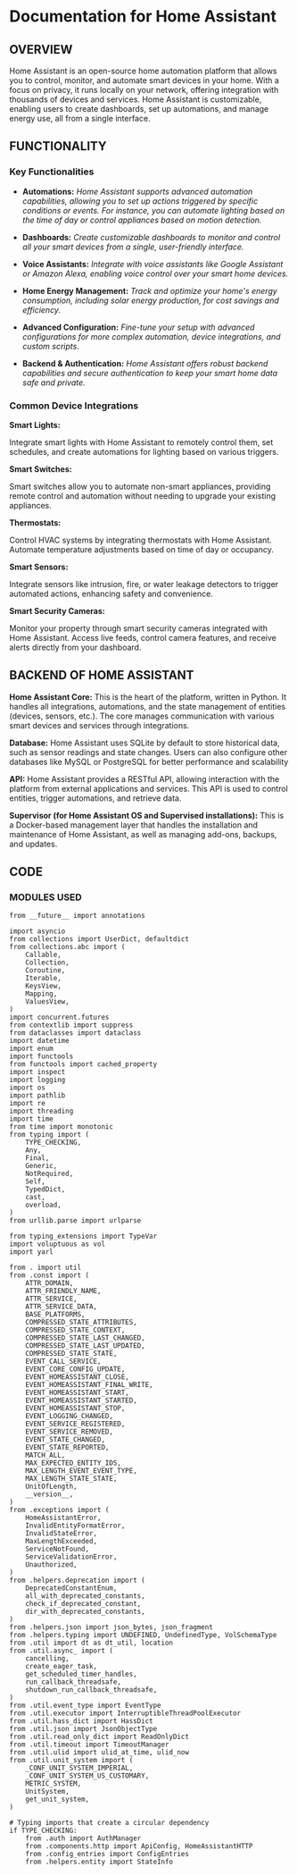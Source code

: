 # Documentation for Home Assistant

## OVERVIEW

Home Assistant is an open-source home automation platform that allows you to control, monitor, and automate smart devices in your home. With a focus on privacy, it runs locally on your network, offering integration with thousands of devices and services. Home Assistant is customizable, enabling users to create dashboards, set up automations, and manage energy use, all from a single interface.

## FUNCTIONALITY

### Key Functionalities



- **Automations:** 
     *Home Assistant supports advanced automation capabilities, allowing you to set up actions triggered by specific conditions or events. For instance, you can 
    automate lighting based on the time of day or control appliances based on motion detection.*

- **Dashboards:**
 *Create customizable dashboards to monitor and control all your smart devices from a single, user-friendly interface.*

- **Voice Assistants:**
 *Integrate with voice assistants like Google Assistant or Amazon Alexa, enabling voice control over your smart home devices.*

- **Home Energy Management:**
 *Track and optimize your home's energy consumption, including solar energy production, for cost savings and efficiency.*

- **Advanced Configuration:**
 *Fine-tune your setup with advanced configurations for more complex automation, device integrations, and custom scripts.*

- **Backend & Authentication:**
 *Home Assistant offers robust backend capabilities and secure authentication to keep your smart home data safe and private.*


### Common Device Integrations

**Smart Lights:**

Integrate smart lights with Home Assistant to remotely control them, set schedules, and create automations for lighting based on various triggers.

**Smart Switches:**

Smart switches allow you to automate non-smart appliances, providing remote control and automation without needing to upgrade your existing appliances.

**Thermostats:**

Control HVAC systems by integrating thermostats with Home Assistant. Automate temperature adjustments based on time of day or occupancy.

**Smart Sensors:**

Integrate sensors like intrusion, fire, or water leakage detectors to trigger automated actions, enhancing safety and convenience.

**Smart Security Cameras:**

Monitor your property through smart security cameras integrated with Home Assistant. Access live feeds, control camera features, and receive alerts directly from your dashboard.


## BACKEND OF HOME ASSISTANT

**Home Assistant Core:** This is the heart of the platform, written in Python. It handles all integrations, automations, and the state management of entities (devices, sensors, etc.). The core manages communication with various smart devices and services through integrations.

**Database:** Home Assistant uses SQLite by default to store historical data, such as sensor readings and state changes. Users can also configure other databases like MySQL or PostgreSQL for better performance and scalability


**API:** Home Assistant provides a RESTful API, allowing interaction with the platform from external applications and services. This API is used to control entities, trigger automations, and retrieve data.

**Supervisor (for Home Assistant OS and Supervised installations):** This is a Docker-based management layer that handles the installation and maintenance of Home Assistant, as well as managing add-ons, backups, and updates.





## CODE

### MODULES USED

```
from __future__ import annotations

import asyncio
from collections import UserDict, defaultdict
from collections.abc import (
    Callable,
    Collection,
    Coroutine,
    Iterable,
    KeysView,
    Mapping,
    ValuesView,
)
import concurrent.futures
from contextlib import suppress
from dataclasses import dataclass
import datetime
import enum
import functools
from functools import cached_property
import inspect
import logging
import os
import pathlib
import re
import threading
import time
from time import monotonic
from typing import (
    TYPE_CHECKING,
    Any,
    Final,
    Generic,
    NotRequired,
    Self,
    TypedDict,
    cast,
    overload,
)
from urllib.parse import urlparse

from typing_extensions import TypeVar
import voluptuous as vol
import yarl

from . import util
from .const import (
    ATTR_DOMAIN,
    ATTR_FRIENDLY_NAME,
    ATTR_SERVICE,
    ATTR_SERVICE_DATA,
    BASE_PLATFORMS,
    COMPRESSED_STATE_ATTRIBUTES,
    COMPRESSED_STATE_CONTEXT,
    COMPRESSED_STATE_LAST_CHANGED,
    COMPRESSED_STATE_LAST_UPDATED,
    COMPRESSED_STATE_STATE,
    EVENT_CALL_SERVICE,
    EVENT_CORE_CONFIG_UPDATE,
    EVENT_HOMEASSISTANT_CLOSE,
    EVENT_HOMEASSISTANT_FINAL_WRITE,
    EVENT_HOMEASSISTANT_START,
    EVENT_HOMEASSISTANT_STARTED,
    EVENT_HOMEASSISTANT_STOP,
    EVENT_LOGGING_CHANGED,
    EVENT_SERVICE_REGISTERED,
    EVENT_SERVICE_REMOVED,
    EVENT_STATE_CHANGED,
    EVENT_STATE_REPORTED,
    MATCH_ALL,
    MAX_EXPECTED_ENTITY_IDS,
    MAX_LENGTH_EVENT_EVENT_TYPE,
    MAX_LENGTH_STATE_STATE,
    UnitOfLength,
    __version__,
)
from .exceptions import (
    HomeAssistantError,
    InvalidEntityFormatError,
    InvalidStateError,
    MaxLengthExceeded,
    ServiceNotFound,
    ServiceValidationError,
    Unauthorized,
)
from .helpers.deprecation import (
    DeprecatedConstantEnum,
    all_with_deprecated_constants,
    check_if_deprecated_constant,
    dir_with_deprecated_constants,
)
from .helpers.json import json_bytes, json_fragment
from .helpers.typing import UNDEFINED, UndefinedType, VolSchemaType
from .util import dt as dt_util, location
from .util.async_ import (
    cancelling,
    create_eager_task,
    get_scheduled_timer_handles,
    run_callback_threadsafe,
    shutdown_run_callback_threadsafe,
)
from .util.event_type import EventType
from .util.executor import InterruptibleThreadPoolExecutor
from .util.hass_dict import HassDict
from .util.json import JsonObjectType
from .util.read_only_dict import ReadOnlyDict
from .util.timeout import TimeoutManager
from .util.ulid import ulid_at_time, ulid_now
from .util.unit_system import (
    _CONF_UNIT_SYSTEM_IMPERIAL,
    _CONF_UNIT_SYSTEM_US_CUSTOMARY,
    METRIC_SYSTEM,
    UnitSystem,
    get_unit_system,
)

# Typing imports that create a circular dependency
if TYPE_CHECKING:
    from .auth import AuthManager
    from .components.http import ApiConfig, HomeAssistantHTTP
    from .config_entries import ConfigEntries
    from .helpers.entity import StateInfo
```

